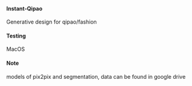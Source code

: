 #### Instant-Qipao

Generative design for qipao/fashion

#### Testing

MacOS

#### Note

models of pix2pix and segmentation, data can be found in google drive
